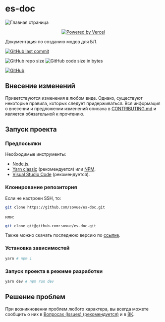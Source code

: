 # es-doc

![Главная страница](.github/preview.jpg)

<p align="center">
  <a href="https://vercel.com/?utm_source=sovue&utm_campaign=oss">
    <img alt="Powered by Vercel" src="https://www.datocms-assets.com/31049/1618983297-powered-by-vercel.svg" />
  </a>
</p>

Документация по созданию модов для БЛ.

[![GitHub last commit](https://img.shields.io/github/last-commit/sovue/es-doc?label=%D0%BF%D0%BE%D1%81%D0%BB%D0%B5%D0%B4%D0%BD%D0%B5%D0%B5%20%D0%B8%D0%B7%D0%BC%D0%B5%D0%BD%D0%B5%D0%BD%D0%B8%D0%B5&style=for-the-badge)](https://github.com/sovue/es-doc/commits/master)

![GitHub repo size](https://img.shields.io/github/repo-size/sovue/es-doc?label=%D1%80%D0%B0%D0%B7%D0%BC%D0%B5%D1%80%20%D1%80%D0%B5%D0%BF%D0%BE%D0%B7%D0%B8%D1%82%D0%BE%D1%80%D0%B8%D1%8F&style=for-the-badge)
![GitHub code size in bytes](https://img.shields.io/github/languages/code-size/sovue/es-doc?label=%D1%80%D0%B0%D0%B7%D0%BC%D0%B5%D1%80%20%D0%BA%D0%BE%D0%B4%D0%B0%20%D1%80%D0%B5%D0%BF%D0%BE%D0%B7%D0%B8%D1%82%D0%BE%D1%80%D0%B8%D1%8F&style=for-the-badge)

[![GitHub](https://img.shields.io/github/license/sovue/es-doc?label=%D0%BB%D0%B8%D1%86%D0%B5%D0%BD%D0%B7%D0%B8%D1%8F&style=for-the-badge)](LICENSE)

## Внесение изменений

Приветствуются изменения в любом виде. Однако, существуют некоторые правила, которых следует придерживаться. Вся информация о внесении и предложении изменений описана в [CONTRIBUTING.md](CONTRIBUTING.md) и является обязательной к прочтению.

## Запуск проекта

### Предпосылки

Необходимые инструменты:

- [Node.js](https://nodejs.org/).
- [Yarn classic](https://classic.yarnpkg.com/) (рекомендуется) или [NPM](https://www.npmjs.com/).
- [Visual Studio Code](https://code.visualstudio.com/) (рекомендуется).

### Клонирование репозитория

Если не настроен SSH, то:

```bash
git clone https://github.com/sovue/es-doc.git
```

или:

```bash
git clone git@github.com:sovue/es-doc.git
```

Также можно скачать последнюю версию по [ссылке](https://github.com/yegorgunko/es-doc/archive/refs/heads/master.zip).

### Установка зависимостей

```bash
yarn # npm i
```

### Запуск проекта в режиме разработки

```bash
yarn dev # npm run dev
```

## Решение проблем

При возникновении проблем любого характера, вы всегда можете сообщить о них в [Вопросах (Issues) (рекомендуется)](https://github.com/sovue/es-doc/issues) и в [ВК](https://vk.com/sovue).
